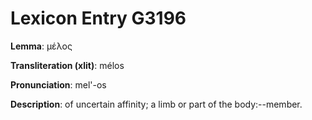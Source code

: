 # Lexicon Entry G3196

**Lemma**: μέλος

**Transliteration (xlit)**: mélos

**Pronunciation**: mel'-os

**Description**:
of uncertain affinity; a limb or part of the body:--member.
